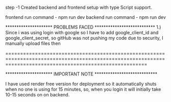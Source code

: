 step -1 Created backend and frontend setup with type Script support.

frontend run command - npm run dev
backend run command - npm run dev

********************* PROBLEMS FACED ***************************
1.) Since i was using login with google so I have to add google_client_id and google_client_secret, so gitHub was not pushing my code due to security, I manually upload files then 


============================================================================================================================================================

********************* IMPORTANT NOTE ****************************

I have used render free version for deployment so it automatically shuts when no one is using for 15 minutes, so, when you login it will initially take 10-15 seconds on on backend.
